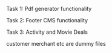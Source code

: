 Task 1:
Pdf generator functionality



Task 2:
Footer CMS functionality



Task 3:
Activity and Movie Deals

customer merchant etc are dummy files
